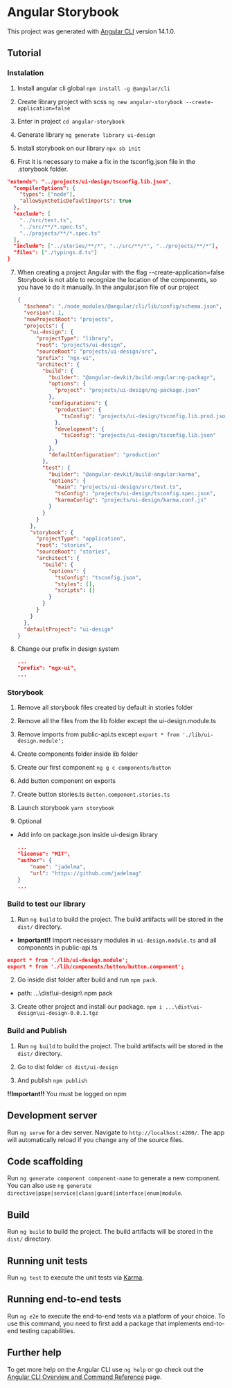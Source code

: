 # Angular Storybook

This project was generated with [Angular CLI](https://github.com/angular/angular-cli) version 14.1.0.

## Tutorial

### Instalation

1. Install angular cli global
   `npm install -g @angular/cli`

2. Create library project with scss `ng new angular-storybook --create-application=false`

3. Enter in project `cd angular-storybook`

4. Generate library `ng generate library ui-design`

5. Install storybook on our library `npx sb init`

6. First it is necessary to make a fix in the tsconfig.json file in the .storybook folder.

```json
"extends": "../projects/ui-design/tsconfig.lib.json",
  "compilerOptions": {
    "types": ["node"],
    "allowSyntheticDefaultImports": true
  },
  "exclude": [
    "../src/test.ts",
    "../src/**/*.spec.ts",
    "../projects/**/*.spec.ts"
  ],
  "include": ["../stories/**/*", "../src/**/*", "../projects/**/*"],
  "files": ["./typings.d.ts"]
}
```

7. When creating a project Angular with the flag --create-application=false Storybook is not able to recognize the location of the components, so you have to do it manually. In the angular.json file of our project

   ```json
   {
     "$schema": "./node_modules/@angular/cli/lib/config/schema.json",
     "version": 1,
     "newProjectRoot": "projects",
     "projects": {
       "ui-design": {
         "projectType": "library",
         "root": "projects/ui-design",
         "sourceRoot": "projects/ui-design/src",
         "prefix": "ngx-ui",
         "architect": {
           "build": {
             "builder": "@angular-devkit/build-angular:ng-packagr",
             "options": {
               "project": "projects/ui-design/ng-package.json"
             },
             "configurations": {
               "production": {
                 "tsConfig": "projects/ui-design/tsconfig.lib.prod.json"
               },
               "development": {
                 "tsConfig": "projects/ui-design/tsconfig.lib.json"
               }
             },
             "defaultConfiguration": "production"
           },
           "test": {
             "builder": "@angular-devkit/build-angular:karma",
             "options": {
               "main": "projects/ui-design/src/test.ts",
               "tsConfig": "projects/ui-design/tsconfig.spec.json",
               "karmaConfig": "projects/ui-design/karma.conf.js"
             }
           }
         }
       },
       "storybook": {
         "projectType": "application",
         "root": "stories",
         "sourceRoot": "stories",
         "architect": {
           "build": {
             "options": {
               "tsConfig": "tsconfig.json",
               "styles": [],
               "scripts": []
             }
           }
         }
       }
     },
     "defaultProject": "ui-design"
   }
   ```

8. Change our prefix in design system

   ```json
   ...
   "prefix": "ngx-ui",
   ...
   ```

### Storybook

1. Remove all storybook files created by default in stories folder

2. Remove all the files from the lib folder except the ui-design.module.ts

3. Remove imports from public-api.ts except `export * from './lib/ui-design.module';`

4. Create components folder inside lib folder

5. Create our first component `ng g c components/button`

6. Add button component on exports

7. Create button stories.ts `Button.component.stories.ts`

8. Launch storybook `yarn storybook`

9. Optional

- Add info on package.json inside ui-design library

  ```json
  ...
  "license": "MIT",
  "author": {
      "name": "jadelma",
      "url": "https://github.com/jadelmag"
  }
  ...
  ```

### Build to test our library

1. Run `ng build` to build the project. The build artifacts will be stored in the `dist/` directory.

- **Important!!** Import necessary modules in `ui-design.module.ts` and all components in public-api.ts

```json
export * from './lib/ui-design.module';
export * from './lib/components/button/button.component';
```

2. Go inside dist folder after build and run `npm pack`.

- path: ...\dist\ui-design\ npm pack

3. Create other project and install our package. `npm i ...\dist\ui-design\ui-design-0.0.1.tgz`

### Build and Publish

1. Run `ng build` to build the project. The build artifacts will be stored in the `dist/` directory.

2. Go to dist folder `cd dist/ui-design`

3. And publish `npm publish`

**!!Important!!** You must be logged on npm

## Development server

Run `ng serve` for a dev server. Navigate to `http://localhost:4200/`. The app will automatically reload if you change any of the source files.

## Code scaffolding

Run `ng generate component component-name` to generate a new component. You can also use `ng generate directive|pipe|service|class|guard|interface|enum|module`.

## Build

Run `ng build` to build the project. The build artifacts will be stored in the `dist/` directory.

## Running unit tests

Run `ng test` to execute the unit tests via [Karma](https://karma-runner.github.io).

## Running end-to-end tests

Run `ng e2e` to execute the end-to-end tests via a platform of your choice. To use this command, you need to first add a package that implements end-to-end testing capabilities.

## Further help

To get more help on the Angular CLI use `ng help` or go check out the [Angular CLI Overview and Command Reference](https://angular.io/cli) page.

